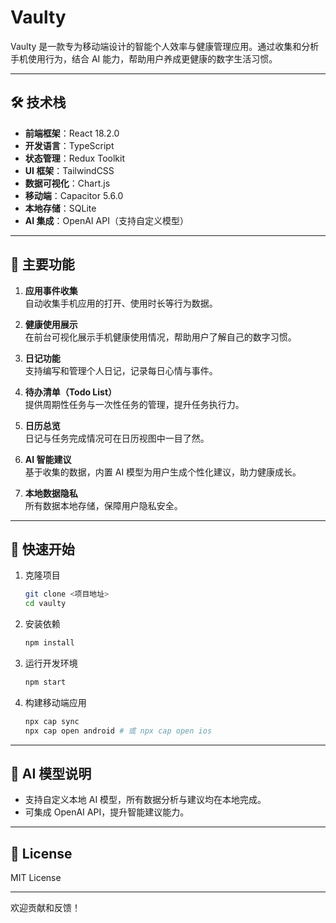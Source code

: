 # Vaulty

Vaulty 是一款专为移动端设计的智能个人效率与健康管理应用。通过收集和分析手机使用行为，结合 AI 能力，帮助用户养成更健康的数字生活习惯。

---

## 🛠 技术栈

- **前端框架**：React 18.2.0
- **开发语言**：TypeScript
- **状态管理**：Redux Toolkit
- **UI 框架**：TailwindCSS
- **数据可视化**：Chart.js
- **移动端**：Capacitor 5.6.0
- **本地存储**：SQLite
- **AI 集成**：OpenAI API（支持自定义模型）

---

## 📱 主要功能

1. **应用事件收集**  
   自动收集手机应用的打开、使用时长等行为数据。

2. **健康使用展示**  
   在前台可视化展示手机健康使用情况，帮助用户了解自己的数字习惯。

3. **日记功能**  
   支持编写和管理个人日记，记录每日心情与事件。

4. **待办清单（Todo List）**  
   提供周期性任务与一次性任务的管理，提升任务执行力。

5. **日历总览**  
   日记与任务完成情况可在日历视图中一目了然。

6. **AI 智能建议**  
   基于收集的数据，内置 AI 模型为用户生成个性化建议，助力健康成长。

7. **本地数据隐私**  
   所有数据本地存储，保障用户隐私安全。

---

## 🚀 快速开始

1. 克隆项目
   ```bash
   git clone <项目地址>
   cd vaulty
   ```
2. 安装依赖
   ```bash
   npm install
   ```
3. 运行开发环境
   ```bash
   npm start
   ```
4. 构建移动端应用
   ```bash
   npx cap sync
   npx cap open android # 或 npx cap open ios
   ```

---

## 🤖 AI 模型说明

- 支持自定义本地 AI 模型，所有数据分析与建议均在本地完成。
- 可集成 OpenAI API，提升智能建议能力。

---

## 📄 License

MIT License

---

欢迎贡献和反馈！

